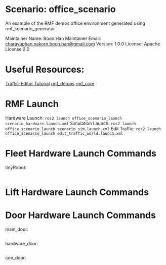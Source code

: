 
# Scenario: office_scenario

An example of the RMF demos office environment generated using rmf_scenario_generator

Maintainer Name: Boon Han
Maintainer Email: charayaphan.nakorn.boon.han@gmail.com
Version: 1.0.0
License: Apache License 2.0

# Useful Resources:
[Traffic-Editor Tutorial](https://osrf.github.io/ros2multirobotbook/traffic-editor.html)
[rmf_demos](https://github.com/osrf/rmf_demos)
[rmf_core](https://github.com/osrf/rmf_core)

# RMF Launch
Hardware Launch: `ros2 launch office_scenario_launch scenario_hardware.launch.xml`
Simulation Launch: `ros2 launch office_scenario_launch scenario_sim.launch.xml`
Edit Traffic: `ros2 launch office_scenario_launch edit_traffic_world.launch.xml`

# Fleet Hardware Launch Commands

tinyRobot:
```

```


# Lift Hardware Launch Commands


# Door Hardware Launch Commands

main_door:
```

```

hardware_door:
```

```

coe_door:
```

```

